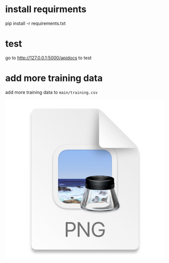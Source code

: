 # install requirments

pip install -r requirements.txt

# test
go to http://127.0.0.1:5000/apidocs to test

# add more training data

add more training data to `main/training.csv`

![img.png](img.png)